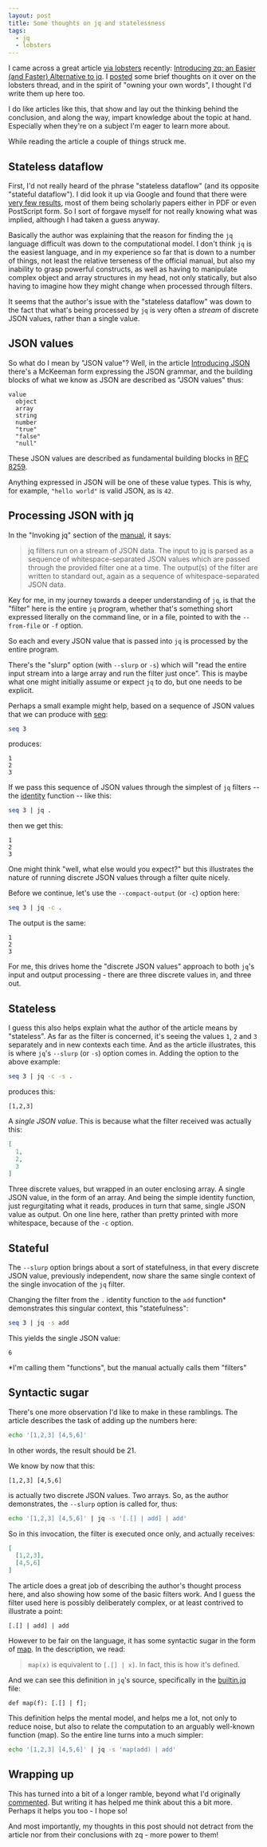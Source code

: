 ```yaml
---
layout: post
title: Some thoughts on jq and statelessness
tags:
  - jq
  - lobsters
---
```

I came across a great article [via lobsters](https://lobste.rs/s/uhkwhn/introducing_zq_easier_faster) recently: [Introducing zq: an Easier (and Faster) Alternative to jq](https://www.brimdata.io/blog/introducing-zq/). I [posted](https://lobste.rs/s/uhkwhn/introducing_zq_easier_faster#c_ue6azr) some brief thoughts on it over on the lobsters thread, and in the spirit of "owning your own words", I thought I'd write them up here too.

I do like articles like this, that show and lay out the thinking behind the conclusion, and along the way, impart knowledge about the topic at hand. Especially when they're on a subject I'm eager to learn more about.

While reading the article a couple of things struck me.

## Stateless dataflow

First, I'd not really heard of the phrase "stateless dataflow" (and its opposite "stateful dataflow"). I did look it up via Google and found that there were [very few results](https://www.google.com/search?q=%22stateless+(dataflow%7Cdata-flow)), most of them being scholarly papers either in PDF or even PostScript form. So I sort of forgave myself for not really knowing what was implied, although I had taken a guess anyway.

Basically the author was explaining that the reason for finding the `jq` language difficult was down to the computational model. I don't think `jq` is the easiest language, and in my experience so far that is down to a number of things, not least the relative terseness of the official manual, but also my inability to grasp powerful constructs, as well as having to manipulate complex object and array structures in my head, not only statically, but also having to imagine how they might change when processed through filters.

It seems that the author's issue with the "stateless dataflow" was down to the fact that what's being processed by `jq` is very often a _stream_ of discrete JSON values, rather than a single value.

## JSON values

So what do I mean by "JSON value"? Well, in the article [Introducing JSON](https://www.json.org/json-en.html) there's a McKeeman form expressing the JSON grammar, and the building blocks of what we know as JSON are described as "JSON values" thus:

```
value
  object
  array
  string
  number
  "true"
  "false"
  "null"
```

These JSON values are described as fundamental building blocks in [RFC 8259](https://datatracker.ietf.org/doc/html/rfc8259#section-3).

Anything expressed in JSON will be one of these value types. This is why, for example, `"hello world"` is valid JSON, as is `42`.

## Processing JSON with jq

In the "Invoking jq" section of the [manual](https://stedolan.github.io/jq/manual/), it says:

> jq filters run on a stream of JSON data. The input to jq is parsed as a sequence of whitespace-separated JSON values which are passed through the provided filter one at a time. The output(s) of the filter are written to standard out, again as a sequence of whitespace-separated JSON data.

Key for me, in my journey towards a deeper understanding of `jq`, is that the "filter" here is the entire `jq` program, whether that's something short expressed literally on the command line, or in a file, pointed to with the `--from-file` or `-f` option.

So each and every JSON value that is passed into `jq` is processed by the entire program.

There's the "slurp" option (with `--slurp` or `-s`) which will "read the entire input stream into a large array and run the filter just once". This is maybe what one might initially assume or expect `jq` to do, but one needs to be explicit.

Perhaps a small example might help, based on a sequence of JSON values that we can produce with [seq](https://linux.die.net/man/1/seq):

```bash
seq 3
```

produces:

```
1
2
3
```

If we pass this sequence of JSON values through the simplest of `jq` filters -- the [identity](https://stedolan.github.io/jq/manual/#Identity:.) function -- like this:

```bash
seq 3 | jq .
```

then we get this:

```
1
2
3
```

One might think "well, what else would you expect?" but this illustrates the nature of running discrete JSON values through a filter quite nicely.

Before we continue, let's use the `--compact-output` (or `-c`) option here:

```bash
seq 3 | jq -c .
```

The output is the same:

```
1
2
3
```

For me, this drives home the "discrete JSON values" approach to both `jq`'s input and output processing - there are three discrete values in, and three out.

## Stateless

I guess this also helps explain what the author of the article means by "stateless". As far as the filter is concerned, it's seeing the values `1`, `2` and `3` separately and in new contexts each time. And as the article illustrates, this is where `jq`'s `--slurp` (or `-s`) option comes in. Adding the option to the above example:

```bash
seq 3 | jq -c -s .
```

produces this:

```
[1,2,3]
```

A _single JSON value_. This is because what the filter received was actually this:

```json
[
  1,
  2,
  3
]
```

Three discrete values, but wrapped in an outer enclosing array. A single JSON value, in the form of an array. And being the simple identity function, just regurgitating what it reads, produces in turn that same, single JSON value as output. On one line here, rather than pretty printed with more whitespace, because of the `-c` option.

## Stateful

The `--slurp` option brings about a sort of statefulness, in that every discrete JSON value, previously independent, now share the same single context of the single invocation of the `jq` filter.

Changing the filter from the `.` identity function to the `add` function\* demonstrates this singular context, this "statefulness":

```bash
seq 3 | jq -s add
```

This yields the single JSON value:

```
6
```

\*I'm calling them "functions", but the manual actually calls them "filters"

## Syntactic sugar

There's one more observation I'd like to make in these ramblings. The article describes the task of adding up the numbers here:

```bash
echo '[1,2,3] [4,5,6]'
```

In other words, the result should be 21.

We know by now that this:

```
[1,2,3] [4,5,6]
```

is actually two discrete JSON values. Two arrays. So, as the author demonstrates, the `--slurp` option is called for, thus:

```bash
echo '[1,2,3] [4,5,6]' | jq -s '[.[] | add] | add'
```

So in this invocation, the filter is executed once only, and actually receives:

```json
[
  [1,2,3],
  [4,5,6]
]
```

The article does a great job of describing the author's thought process here, and also showing how some of the basic filters work. And I guess the filter used here is possibly deliberately complex, or at least contrived to illustrate a point:

```
[.[] | add] | add
```

However to be fair on the language, it has some syntactic sugar in the form of [map](https://stedolan.github.io/jq/manual/#map(x),map_values(x)). In the description, we read:

> `map(x)` is equivalent to `[.[] | x]`. In fact, this is how it's defined.

And we can see this definition in `jq`'s source, specifically in the [builtin.jq](https://github.com/stedolan/jq/blob/a9f97e9e61a910a374a5d768244e8ad63f407d3e/src/builtin.jq#L3) file:

```
def map(f): [.[] | f];
```

This definition helps the mental model, and helps me a lot, not only to reduce noise, but also to relate the computation to an arguably well-known function (map). So the entire line turns into a much simpler:

```bash
echo '[1,2,3] [4,5,6]' | jq -s 'map(add) | add'
```

## Wrapping up

This has turned into a bit of a longer ramble, beyond what I'd originally [commented](https://lobste.rs/s/uhkwhn/introducing_zq_easier_faster#c_ue6azr). But writing it has helped me think about this a bit more. Perhaps it helps you too - I hope so!

And most importantly, my thoughts in this post should not detract from the article nor from their conclusions with zq - more power to them!
